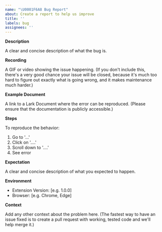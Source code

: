 ```yaml
---
name: "\U0001F6A8 Bug Report"
about: Create a report to help us improve
title: ''
labels: bug
assignees: ''
---
```


**Description**

A clear and concise description of what the bug is.

**Recording**

A GIF or video showing the issue happening. (If you don't include this, there's a very good chance your issue will be closed, because it's much too hard to figure out exactly what is going wrong, and it makes maintenance much harder.)

**Example Document**

A link to a Lark Document where the error can be reproduced. (Please ensure that the documentation is publicly accessible.)

**Steps**

To reproduce the behavior:

1. Go to '...'
2. Click on '....'
3. Scroll down to '....'
4. See error

**Expectation**

A clear and concise description of what you expected to happen.

**Environment**

- Extension Version: [e.g. 1.0.0]
- Browser: [e.g. Chrome, Edge]

**Context**

Add any other context about the problem here. (The fastest way to have an issue fixed is to create a pull request with working, tested code and we'll help merge it.)

